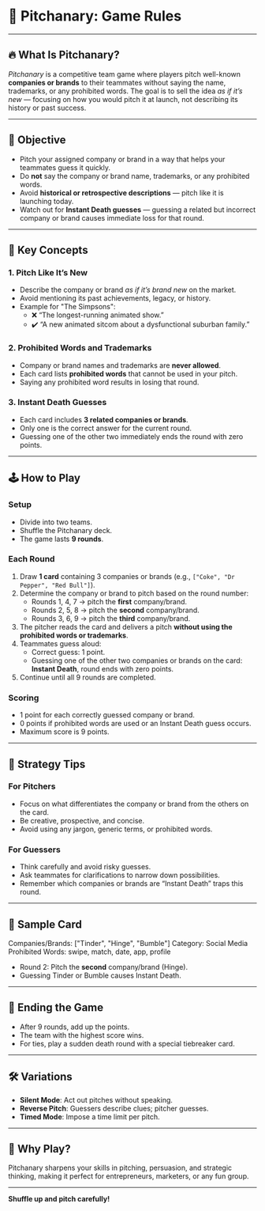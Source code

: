 # 🎲 Pitchanary: Game Rules 

---

## 🔥 What Is Pitchanary?

*Pitchanary* is a competitive team game where players pitch well-known **companies or brands** to their teammates without saying the name, trademarks, or any prohibited words. The goal is to sell the idea *as if it’s new* — focusing on how you would pitch it at launch, not describing its history or past success.

---

## 🎯 Objective

- Pitch your assigned company or brand in a way that helps your teammates guess it quickly.
- Do **not** say the company or brand name, trademarks, or any prohibited words.
- Avoid **historical or retrospective descriptions** — pitch like it is launching today.
- Watch out for **Instant Death guesses** — guessing a related but incorrect company or brand causes immediate loss for that round.

---

## 🧠 Key Concepts

### 1. **Pitch Like It’s New**

- Describe the company or brand *as if it’s brand new* on the market.
- Avoid mentioning its past achievements, legacy, or history.
- Example for "The Simpsons":
  - ❌ “The longest-running animated show.”  
  - ✔️ “A new animated sitcom about a dysfunctional suburban family.”

### 2. **Prohibited Words and Trademarks**

- Company or brand names and trademarks are **never allowed**.
- Each card lists **prohibited words** that cannot be used in your pitch.
- Saying any prohibited word results in losing that round.

### 3. **Instant Death Guesses**

- Each card includes **3 related companies or brands**.
- Only one is the correct answer for the current round.
- Guessing one of the other two immediately ends the round with zero points.

---

## 🕹️ How to Play

### Setup

- Divide into two teams.
- Shuffle the Pitchanary deck.
- The game lasts **9 rounds**.

### Each Round

1. Draw **1 card** containing 3 companies or brands (e.g., `["Coke", "Dr Pepper", "Red Bull"]`).
2. Determine the company or brand to pitch based on the round number:
   - Rounds 1, 4, 7 → pitch the **first** company/brand.
   - Rounds 2, 5, 8 → pitch the **second** company/brand.
   - Rounds 3, 6, 9 → pitch the **third** company/brand.
3. The pitcher reads the card and delivers a pitch **without using the prohibited words or trademarks**.
4. Teammates guess aloud:
   - Correct guess: 1 point.
   - Guessing one of the other two companies or brands on the card: **Instant Death**, round ends with zero points.
5. Continue until all 9 rounds are completed.

### Scoring

- 1 point for each correctly guessed company or brand.
- 0 points if prohibited words are used or an Instant Death guess occurs.
- Maximum score is 9 points.

---

## 🧠 Strategy Tips

### For Pitchers

- Focus on what differentiates the company or brand from the others on the card.
- Be creative, prospective, and concise.
- Avoid using any jargon, generic terms, or prohibited words.

### For Guessers

- Think carefully and avoid risky guesses.
- Ask teammates for clarifications to narrow down possibilities.
- Remember which companies or brands are “Instant Death” traps this round.

---

## 🧩 Sample Card

Companies/Brands: ["Tinder", "Hinge", "Bumble"]
Category: Social Media
Prohibited Words: swipe, match, date, app, profile

- Round 2: Pitch the **second** company/brand (Hinge).
- Guessing Tinder or Bumble causes Instant Death.

---

## 🏁 Ending the Game

- After 9 rounds, add up the points.
- The team with the highest score wins.
- For ties, play a sudden death round with a special tiebreaker card.

---

## 🛠️ Variations

- **Silent Mode**: Act out pitches without speaking.
- **Reverse Pitch**: Guessers describe clues; pitcher guesses.
- **Timed Mode**: Impose a time limit per pitch.

---

## 🎉 Why Play?

Pitchanary sharpens your skills in pitching, persuasion, and strategic thinking, making it perfect for entrepreneurs, marketers, or any fun group.

---

**Shuffle up and pitch carefully!**
